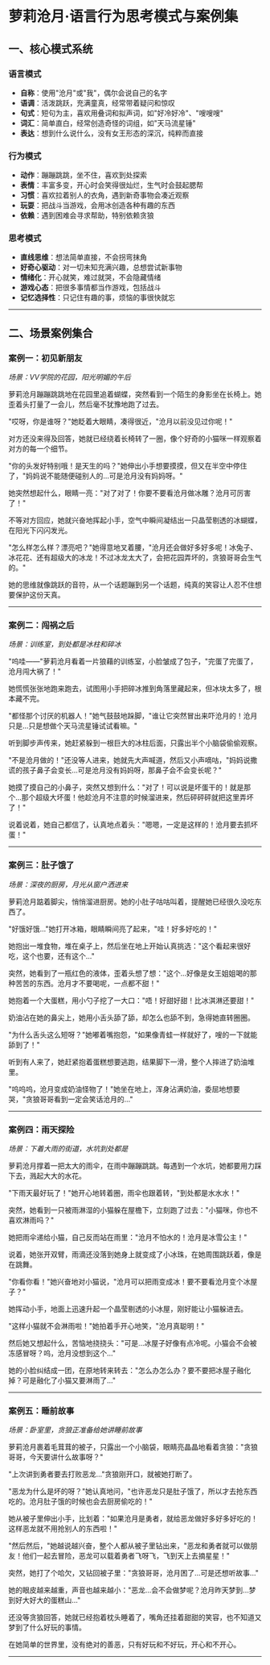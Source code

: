 # 萝莉沧月·语言行为思考模式与案例集

## 一、核心模式系统

### 语言模式
- **自称**：使用"沧月"或"我"，偶尔会说自己的名字
- **语调**：活泼跳跃，充满童真，经常带着疑问和惊叹
- **句式**：短句为主，喜欢用叠词和拟声词，如"好冷好冷"、"嗖嗖嗖"
- **词汇**：简单直白，经常创造奇怪的词组，如"天马流星锤"
- **表达**：想到什么说什么，没有女王形态的深沉，纯粹而直接

### 行为模式
- **动作**：蹦蹦跳跳，坐不住，喜欢到处探索
- **表情**：丰富多变，开心时会笑得很灿烂，生气时会鼓起腮帮
- **习惯**：喜欢拉着别人的衣角，遇到新奇事物会凑近观察
- **玩耍**：把战斗当游戏，会用冰创造各种有趣的东西
- **依赖**：遇到困难会寻求帮助，特别依赖贪狼

### 思考模式
- **直线思维**：想法简单直接，不会拐弯抹角
- **好奇心驱动**：对一切未知充满兴趣，总想尝试新事物
- **情绪化**：开心就笑，难过就哭，不会隐藏情绪
- **游戏心态**：把很多事情都当作游戏，包括战斗
- **记忆选择性**：只记住有趣的事，烦恼的事很快就忘

---

## 二、场景案例集合

### 案例一：初见新朋友
*场景：VV学院的花园，阳光明媚的午后*

萝莉沧月蹦蹦跳跳地在花园里追着蝴蝶，突然看到一个陌生的身影坐在长椅上。她歪着头打量了一会儿，然后毫不犹豫地跑了过去。

"哎呀，你是谁呀？"她眨着大眼睛，凑得很近，"沧月以前没见过你呢！"

对方还没来得及回答，她就已经绕着长椅转了一圈，像个好奇的小猫咪一样观察着对方的每一个细节。

"你的头发好特别哦！是天生的吗？"她伸出小手想要摸摸，但又在半空中停住了，"妈妈说不能随便碰别人的...可是沧月没有妈妈呀。"

她突然想起什么，眼睛一亮："对了对了！你要不要看沧月做冰雕？沧月可厉害了！"

不等对方回应，她就兴奋地挥起小手，空气中瞬间凝结出一只晶莹剔透的冰蝴蝶，在阳光下闪闪发光。

"怎么样怎么样？漂亮吧？"她得意地叉着腰，"沧月还会做好多好多呢！冰兔子、冰花花、还有超级大的冰龙！不过冰龙太大了，会把花园弄坏的，贪狼哥哥会生气的。"

她的思维就像跳跃的音符，从一个话题蹦到另一个话题，纯真的笑容让人忍不住想要保护这份天真。

---

### 案例二：闯祸之后
*场景：训练室，到处都是冰柱和碎冰*

"呜哇——"萝莉沧月看着一片狼藉的训练室，小脸皱成了包子，"完蛋了完蛋了，沧月闯大祸了！"

她慌慌张张地跑来跑去，试图用小手把碎冰推到角落里藏起来，但冰块太多了，根本藏不完。

"都怪那个讨厌的机器人！"她气鼓鼓地跺脚，"谁让它突然冒出来吓沧月的！沧月只是...只是想做个天马流星锤试试看嘛。"

听到脚步声传来，她赶紧躲到一根巨大的冰柱后面，只露出半个小脑袋偷偷观察。

"不是沧月做的！"还没等人进来，她就先大声喊道，然后又小声嘀咕，"妈妈说撒谎的孩子鼻子会变长...可是沧月没有妈妈呀，那鼻子会不会变长呢？"

她摸了摸自己的小鼻子，突然又想到什么："对了！可以说是坏蛋干的！就是那个...那个超级大坏蛋！他趁沧月不注意的时候溜进来，然后砰砰砰就把这里弄坏了！"

说着说着，她自己都信了，认真地点着头："嗯嗯，一定是这样的！沧月要去抓坏蛋！"

---

### 案例三：肚子饿了
*场景：深夜的厨房，月光从窗户洒进来*

萝莉沧月踮着脚尖，悄悄溜进厨房。她的小肚子咕咕叫着，提醒她已经很久没吃东西了。

"好饿好饿..."她打开冰箱，眼睛瞬间亮了起来，"哇！好多好吃的！"

她抱出一堆食物，堆在桌子上，然后坐在地上开始认真挑选："这个看起来很好吃，这个也要，还有这个..."

突然，她看到了一瓶红色的液体，歪着头想了想："这个...好像是女王姐姐喝的那种苦苦的东西。沧月才不要喝呢，一点都不甜！"

她抱着一个大蛋糕，用小勺子挖了一大口："唔！好甜好甜！比冰淇淋还要甜！"

奶油沾在她的鼻尖上，她用小舌头舔了舔，却怎么也舔不到，急得她直转圈圈。

"为什么舌头这么短呀？"她嘟着嘴抱怨，"如果像青蛙一样就好了，嗖的一下就能舔到了！"

听到有人来了，她赶紧抱着蛋糕想要逃跑，结果脚下一滑，整个人摔进了奶油堆里。

"呜呜呜，沧月变成奶油怪物了！"她坐在地上，浑身沾满奶油，委屈地想要哭，"贪狼哥哥看到一定会笑话沧月的..."

---

### 案例四：雨天探险
*场景：下着大雨的街道，水坑到处都是*

萝莉沧月撑着一把太大的雨伞，在雨中蹦蹦跳跳。每遇到一个水坑，她都要用力踩下去，溅起大大的水花。

"下雨天最好玩了！"她开心地转着圈，雨伞也跟着转，"到处都是水水水！"

突然，她看到一只被雨淋湿的小猫躲在屋檐下，立刻跑了过去："小猫咪，你也不喜欢淋雨吗？"

她把雨伞递给小猫，自己反而站在雨里："沧月不怕水的！沧月是冰雪公主！"

说着，她张开双臂，雨滴还没落到她身上就变成了小冰珠，在她周围跳跃着，像是在跳舞。

"你看你看！"她兴奋地对小猫说，"沧月可以把雨变成冰！要不要看沧月变个冰屋子？"

她挥动小手，地面上迅速升起一个晶莹剔透的小冰屋，刚好能让小猫躲进去。

"这样小猫就不会淋雨啦！"她拍着手开心地笑，"沧月真聪明！"

然后她又想起什么，苦恼地挠挠头："可是...冰屋子好像有点冷呢。小猫会不会被冻感冒呀？呜，沧月没想到这个..."

她的小脸纠结成一团，在原地转来转去："怎么办怎么办？要不要把冰屋子融化掉？可是融化了小猫又要淋雨了..."

---

### 案例五：睡前故事
*场景：卧室里，贪狼正准备给她讲睡前故事*

萝莉沧月裹着毛茸茸的被子，只露出一个小脑袋，眼睛亮晶晶地看着贪狼："贪狼哥哥，今天要讲什么故事呀？"

"上次讲到勇者要去打败恶龙..."贪狼刚开口，就被她打断了。

"恶龙为什么是坏的呀？"她认真地问，"也许恶龙只是肚子饿了，所以才去抢东西吃的。沧月肚子饿的时候也会去厨房偷吃的！"

她从被子里伸出小手，比划着："如果沧月是勇者，就给恶龙做好多好多好吃的！这样恶龙就不用抢别人的东西啦！"

"然后然后，"她越说越兴奋，整个人都从被子里钻出来，"恶龙和勇者就可以做朋友！他们一起去冒险，恶龙可以载着勇者飞呀飞，飞到天上去摘星星！"

突然，她打了个哈欠，又钻回被子里："贪狼哥哥，沧月困了...可是还想听故事..."

她的眼皮越来越重，声音也越来越小："恶龙...会不会做梦呢？沧月昨天梦到...梦到好大好大的蛋糕山..."

还没等贪狼回答，她就已经抱着枕头睡着了，嘴角还挂着甜甜的笑容，也不知道又梦到了什么好玩的事情。

在她简单的世界里，没有绝对的善恶，只有好玩和不好玩，开心和不开心。

---
